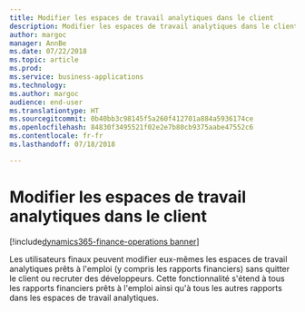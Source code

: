 ```yaml
---
title: Modifier les espaces de travail analytiques dans le client
description: Modifier les espaces de travail analytiques dans le client
author: margoc
manager: AnnBe
ms.date: 07/22/2018
ms.topic: article
ms.prod: 
ms.service: business-applications
ms.technology: 
ms.author: margoc
audience: end-user
ms.translationtype: HT
ms.sourcegitcommit: 0b40bb3c98145f5a260f412701a884a5936174ce
ms.openlocfilehash: 84830f3495521f02e2e7b80cb9375aabe47552c6
ms.contentlocale: fr-fr
ms.lasthandoff: 07/18/2018

---
```

#  <a name="edit-analytical-workspaces-in-the-client"></a>Modifier les espaces de travail analytiques dans le client

[!include[dynamics365-finance-operations banner](../includes/dynamics365-finance-operations.md)]



Les utilisateurs finaux peuvent modifier eux-mêmes les espaces de travail analytiques prêts à l'emploi (y compris les rapports financiers) sans quitter le client ou recruter des développeurs. Cette fonctionnalité s'étend à tous les rapports financiers prêts à l'emploi ainsi qu'à tous les autres rapports dans les espaces de travail analytiques.

